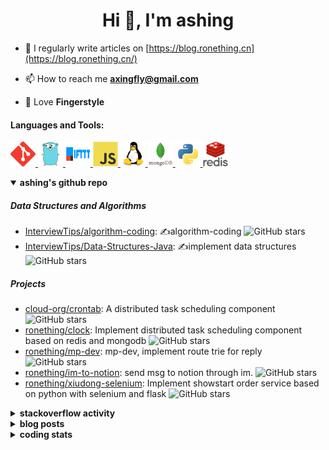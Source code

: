 <h1 align="center">Hi 👋, I'm ashing</h1>

- 📝 I regularly write articles on [https://blog.ronething.cn](https://blog.ronething.cn/)

- 📫 How to reach me **axingfly@gmail.com**

- 🎸 Love **Fingerstyle**

<h4 align="left">Languages and Tools:</h4>
<p align="left"> <a href="https://git-scm.com/" target="_blank" rel="noreferrer"> <img src="./icons/git-scm-icon.svg" alt="git" width="40" height="40"/> </a> <a href="https://golang.org" target="_blank" rel="noreferrer"> <img src="./icons/go-original.svg" alt="go" width="40" height="40"/> </a> <a href="https://ifttt.com/" target="_blank" rel="noreferrer"> <img src="./icons/ifttt-ar21.svg" alt="ifttt" width="40" height="40"/> </a> <a href="https://developer.mozilla.org/en-US/docs/Web/JavaScript" target="_blank" rel="noreferrer"> <img src="./icons/javascript-original.svg" alt="javascript" width="40" height="40"/> </a> <a href="https://www.linux.org/" target="_blank" rel="noreferrer"> <img src="./icons/linux-original.svg" alt="linux" width="40" height="40"/> </a> <a href="https://www.mongodb.com/" target="_blank" rel="noreferrer"> <img src="./icons/mongodb-original-wordmark.svg" alt="mongodb" width="40" height="40"/> </a> <a href="https://www.python.org" target="_blank" rel="noreferrer"> <img src="./icons/python-original.svg" alt="python" width="40" height="40"/> </a> <a href="https://redis.io" target="_blank" rel="noreferrer"> <img src="./icons/redis-original-wordmark.svg" alt="redis" width="40" height="40"/> </a>

<details open>
  <summary><b>ashing's github repo</b></summary>

##### Data Structures and Algorithms

- [InterviewTips/algorithm-coding](https://github.com/InterviewTips/algorithm-coding): ✍️algorithm-coding  ![GitHub stars](https://img.shields.io/github/stars/InterviewTips/algorithm-coding?style=flat-square)
- [InterviewTips/Data-Structures-Java](https://github.com/InterviewTips/Data-Structures-Java): ✍️implement data structures ![GitHub stars](https://img.shields.io/github/stars/InterviewTips/Data-Structures-Java?style=flat-square)

##### Projects

- [cloud-org/crontab](https://github.com/cloud-org/crontab): A distributed task scheduling component ![GitHub stars](https://img.shields.io/github/stars/cloud-org/crontab?style=flat-square)
- [ronething/clock](https://github.com/ronething/clock): Implement distributed task scheduling component based on redis and mongodb ![GitHub stars](https://img.shields.io/github/stars/ronething/clock?style=flat-square)
- [ronething/mp-dev](https://github.com/ronething/mp-dev): mp-dev, implement route trie for reply ![GitHub stars](https://img.shields.io/github/stars/ronething/mp-dev?style=flat-square)
- [ronething/im-to-notion](https://github.com/ronething/im-to-notion): send msg to notion through im. ![GitHub stars](https://img.shields.io/github/stars/ronething/im-to-notion?style=flat-square)
- [ronething/xiudong-selenium](https://github.com/ronething/xiudong-selenium): Implement showstart order service based on python with selenium and flask ![GitHub stars](https://img.shields.io/github/stars/ronething/xiudong-selenium?style=flat-square)

</details>

<details>
  <summary><b>stackoverflow activity</b></summary>
  <br/>

<!-- STACKOVERFLOW:START -->
- [Answer by ashing for Golang Logrus Enable Opentelemetry Trace ID and Span ID in all Application Logs](https://stackoverflow.com/questions/72812236/golang-logrus-enable-opentelemetry-trace-id-and-span-id-in-all-application-logs/72839497#72839497)
- [Answer by ashing for Docker: Go server does not respond](https://stackoverflow.com/questions/72783444/docker-go-server-does-not-respond/72783904#72783904)
- [Answer by ashing for Why does an array field in a Go struct default to null when inserted into mongoDB database?](https://stackoverflow.com/questions/72724175/why-does-an-array-field-in-a-go-struct-default-to-null-when-inserted-into-mongod/72781724#72781724)
- [Answer by ashing for Mongodb how to search by regex OR on many fields?](https://stackoverflow.com/questions/72780053/mongodb-how-to-search-by-regex-or-on-many-fields/72780187#72780187)
- [Answer by ashing for How to create a dictionary out of weird list format?](https://stackoverflow.com/questions/72779914/how-to-create-a-dictionary-out-of-weird-list-format/72779993#72779993)
<!-- STACKOVERFLOW:END -->
</details>

<details>
  <summary><b>blog posts</b></summary>
  <br/>

<!-- BLOG-POST-LIST:START -->
 - [Xiudong-Go Release](https://blog.ronething.cn/20230227-xiudong-go.html) - 2023-02-27T18:22:20Z
 - [GitHub Star Migration](https://blog.ronething.cn/20230223-star-migration.html) - 2023-02-23T20:29:22Z
 - [Build Apache APISIX From Source On M2 Pro](https://blog.ronething.cn/20230212-build-apisix-on-m2-pro.html) - 2023-02-12T15:50:19Z
 - [zhengzaitv-go release](https://blog.ronething.cn/20220629-zhengzaitv-go.html) - 2022-06-29T09:59:23Z
 - [go-zero gin jaeger trace](https://blog.ronething.cn/20220628-go-zero-trace-gin.html) - 2022-06-28T09:59:23Z<!-- BLOG-POST-LIST:END -->

</details>

  
<details>
  <summary><b>coding stats</b></summary>
  <br/>

<!--START_SECTION:waka-->
**🐱 My GitHub Data** 

> 🏆 1,734 Contributions in the Year 2024
 > 
> 📦 776.2 kB Used in GitHub's Storage 
 > 
> 📜 72 Public Repositories 
 > 
**I'm a Night 🦉** 

```text
🌞 Morning    40 commits     ███░░░░░░░░░░░░░░░░░░░░░░   14.76% 
🌆 Daytime    93 commits     ████████░░░░░░░░░░░░░░░░░   34.32% 
🌃 Evening    96 commits     ████████░░░░░░░░░░░░░░░░░   35.42% 
🌙 Night      42 commits     ████░░░░░░░░░░░░░░░░░░░░░   15.5%
```
📅 **I'm Most Productive on Saturday** 

```text
Monday       25 commits     ██░░░░░░░░░░░░░░░░░░░░░░░   9.23% 
Tuesday      24 commits     ██░░░░░░░░░░░░░░░░░░░░░░░   8.86% 
Wednesday    34 commits     ███░░░░░░░░░░░░░░░░░░░░░░   12.55% 
Thursday     40 commits     ███░░░░░░░░░░░░░░░░░░░░░░   14.76% 
Friday       41 commits     ███░░░░░░░░░░░░░░░░░░░░░░   15.13% 
Saturday     63 commits     █████░░░░░░░░░░░░░░░░░░░░   23.25% 
Sunday       44 commits     ████░░░░░░░░░░░░░░░░░░░░░   16.24%
```


📊 **This Week I Spent My Time On** 

```text
⌚︎ Time Zone: Asia/Shanghai

💬 Programming Languages: 
Go                       28 hrs 18 mins      ██████████████████░░░░░░░   74.59% 
YAML                     3 hrs 29 mins       ██░░░░░░░░░░░░░░░░░░░░░░░   9.19% 
Other                    1 hr 57 mins        █░░░░░░░░░░░░░░░░░░░░░░░░   5.17% 
JavaScript               1 hr                ░░░░░░░░░░░░░░░░░░░░░░░░░   2.64% 
Bash                     37 mins             ░░░░░░░░░░░░░░░░░░░░░░░░░   1.67%

🔥 Editors: 
IntelliJ IDEA            19 hrs 37 mins      █████████████░░░░░░░░░░░░   51.71% 
Cursor                   16 hrs 14 mins      ██████████░░░░░░░░░░░░░░░   42.8% 
Neovim                   1 hr 29 mins        █░░░░░░░░░░░░░░░░░░░░░░░░   3.94% 
VS Code                  33 mins             ░░░░░░░░░░░░░░░░░░░░░░░░░   1.45% 
GoLand                   2 mins              ░░░░░░░░░░░░░░░░░░░░░░░░░   0.1%

💻 Operating System: 
Mac                      37 hrs 56 mins      █████████████████████████   100.0%
```

**I Mostly Code in Go** 

```text
Go                       38 repos            ███████████░░░░░░░░░░░░░░   44.19% 
Python                   15 repos            ████░░░░░░░░░░░░░░░░░░░░░   17.44% 
JavaScript               10 repos            ███░░░░░░░░░░░░░░░░░░░░░░   11.63% 
HTML                     4 repos             █░░░░░░░░░░░░░░░░░░░░░░░░   4.65% 
Rust                     4 repos             █░░░░░░░░░░░░░░░░░░░░░░░░   4.65%
```



 Last Updated on 21/11/2024 10:07:49 UTC+08:00
<!--END_SECTION:waka-->

</details>
